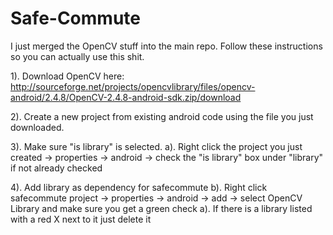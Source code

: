 Safe-Commute
============

I just merged the OpenCV stuff into the main repo. Follow these instructions so you can actually use this shit.

1). Download OpenCV here: http://sourceforge.net/projects/opencvlibrary/files/opencv-android/2.4.8/OpenCV-2.4.8-android-sdk.zip/download

2). Create a new project from existing android code using the file you just downloaded.

3). Make sure "is library" is selected. 
      a). Right click the project you just created -> properties -> android -> check the "is library" box under "library" if not already checked

4). Add library as dependency for safecommute
      b). Right click safecommute project -> properties -> android -> add -> select OpenCV Library and make sure you get a green check
      a). If there is a library listed with a red X next to it just delete it
